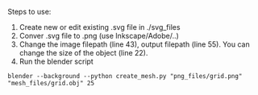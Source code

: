 Steps to use:
1. Create new or edit existing .svg file in ./svg_files
2. Conver .svg file to .png (use Inkscape/Adobe/..)
3. Change the image filepath (line 43), output filepath (line 55). You can change the size of the object (line 22).
4. Run the blender script 
```
blender --background --python create_mesh.py "png_files/grid.png" "mesh_files/grid.obj" 25
```
